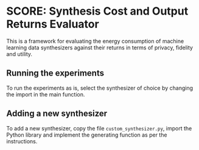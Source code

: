 # SCORE: Synthesis Cost and Output Returns Evaluator

This is a framework for evaluating the energy consumption of machine learning data synthesizers against their returns in terms of privacy, fidelity and utility. 

## Running the experiments

To run the experiments as is, select the synthesizer of choice by changing the import in the main function.

## Adding a new synthesizer

To add a new synthesizer, copy the file `custom_synthesizer.py`, import the Python library and implement the generating function as per the instructions. 
